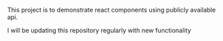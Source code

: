 This project is to demonstrate react components using publicly available api.

I will be updating this repository regularly with new functionality
